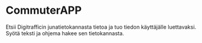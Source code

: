# CommuterAPP

Etsii Digitrafficin junatietokannasta tietoa ja tuo tiedon käyttäjälle luettavaksi. Syötä teksti ja ohjema hakee sen tietokannasta.
